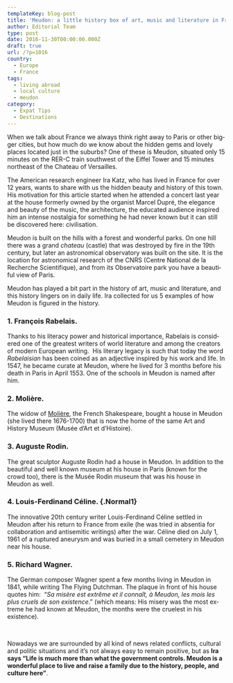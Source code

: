 ```yaml
---
templateKey: blog-post
title: 'Meudon: a little history box of art, music and literature in France'
author: Editorial Team
type: post
date: 2016-11-30T00:00:00.000Z
draft: true
url: /?p=1016
country:
  - Europe
  - France
tags:
  - living abroad
  - local culture
  - meudon
category:
  - Expat Tips
  - Destinations
---
```


<p >
  <span lang="EN-US">When we talk about France we always think right away to Paris or other bigger cities, but how much do we know about the hidden gems and lovely places located just in the suburbs? One of these is Meudon, situated only </span><span lang="EN-US">15 minutes on the RER-C train southwest of the Eiffel Tower and 15 minutes northeast of the Chateau of Versailles.  </span>
</p>

<p >
  <span lang="EN-US">The American research engineer Ira Katz, who has lived in France for over 12 years, wants to share with us the hidden beauty and history of this town. His motivation for this article started when he attended a concert last year at the house formerly owned by the organist </span><span lang="EN-US">Marcel Dupré</span><span lang="EN-US">, the elegance and beauty of the music, the architecture, the educated audience inspired him an intense nostalgia for something he had never known but it can still be discovered here: civilisation. </span>
</p>

<p >
  <span lang="EN-US">Meudon is built on the hills with a forest and wonderful parks. On one hill there was a grand <em>chateau</em> (castle) that was destroyed by fire in the 19th century, but later an astronomical observatory was built on the site. It is the location for astronomical research of the CNRS (Centre National de la Recherche Scientifique), and from its Observatoire park you have a beautiful view of Paris. </span><span lang="EN-US"> </span>
</p>

<p >
  <span lang="EN-US">Meudon has played a bit part in the history of art, music and literature, and this history </span><span lang="EN-US">lingers on in daily life</span><span lang="EN-US">. Ira collected for us 5 examples of how Meudon is figured in the history. </span>
</p>

### 1. François Rabelais.

<p >
  <span lang="EN-US">Thanks to his literacy power and historical importance, </span><span lang="EN-US">Rabelais is </span><span lang="EN-US">considered one of the greatest writers of world literature and among the creators of modern European writing.  His literary legacy is such that today the word <i>Rabelaisian </i>has been coined as an adjective inspired by his work and life. In 1547, he became </span><span lang="EN-US">curate </span><span lang="EN-US">at </span><span lang="EN-US">Meudon</span><span lang="EN-US">, where he lived for 3 months before his death in Paris in April 1553. One of the schools in Meudon is named after him. </span>
</p>

### 2. Molière.

<p >
  <span lang="EN-US">The widow of </span><span lang="EN-US"><a href="https://en.wikipedia.org/wiki/Moli%C3%A8re">Molière</a></span><span lang="EN-US">, the French Shakespeare, bought a house in Meudon (she lived there 1676-1700) that is now the home of the same A</span><span lang="EN-US">rt and History Museum (Musée d&#8217;Art et d&#8217;Histoire)</span><span lang="EN-US">.</span>
</p>

### 3. Auguste Rodin.

<p >
  <span lang="EN-US">The great sculptor Auguste </span><span lang="EN-US">Rodin </span><span lang="EN-US">had a house in Meudon. In addition to the beautiful and well known museum at his house in Paris (known for the crowd too), there is the Musée Rodin museum that was his house in Meudon as well.  </span>
</p>

### 4. Louis-Ferdinand Céline. {.Normal1}

<span lang="EN-US">The innovative 20th century writer </span><span lang="EN-US">Louis-Ferdinand Céline </span><span lang="EN-US">settled in </span><span lang="EN-US">Meudon </span><span lang="EN-US">after his return to France from exile (he was tried in absentia for collaboration and antisemitic writings) after the war. Céline died on July 1, 1961 of a ruptured aneurysm and was buried in a small cemetery in Meudon near his house. </span>

### 5. Richard Wagner.

<p >
  <span lang="EN-US">The German composer </span><span lang="EN-US">Wagner spent a few months living in Meudon </span><span lang="EN-US">in 1841, while writing </span><span lang="EN-US">The Flying Dutchman</span><span lang="EN-US">. </span><span lang="FR">The plaque in front of his house quotes him: </span><span lang="FR"> “<em>Sa misère est extrême et il connaît, à Meudon, les mois les plus cruels de son existence</em>.” </span><span lang="EN-US">(which means: His misery was the most extreme he had known at Meudon, the months were the cruelest in his existence). </span>
</p>

&nbsp;

<p >
  <span lang="EN-US">Nowadays we are surrounded by all kind of news related conflicts, cultural and politic situations and it&#8217;s not always easy to remain positive, but as <strong>Ira says &#8220;Life is much more than what the government controls. Meudon is a wonderful place to live and raise a family due to the history, people, and culture here&#8221;</strong>. </span>
</p>
